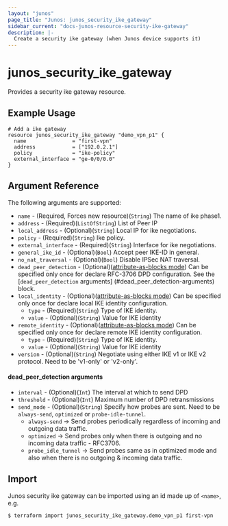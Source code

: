 ```yaml
---
layout: "junos"
page_title: "Junos: junos_security_ike_gateway"
sidebar_current: "docs-junos-resource-security-ike-gateway"
description: |-
  Create a security ike gateway (when Junos device supports it)
---
```


# junos_security_ike_gateway

Provides a security ike gateway resource.

## Example Usage

```hcl
# Add a ike gateway
resource junos_security_ike_gateway "demo_vpn_p1" {
  name               = "first-vpn"
  address            = ["192.0.2.1"]
  policy             = "ike-policy"
  external_interface = "ge-0/0/0.0"
}
```

## Argument Reference

The following arguments are supported:

* `name` - (Required, Forces new resource)(`String`) The name of ike phase1.
* `address` - (Required)(`ListOfString`) List of Peer IP
* `local_address` - (Optional)(`String`) Local IP for ike negotiations.
* `policy` - (Required)(`String`) Ike policy.
* `external_interface` - (Required)(`String`) Interface for ike negotiations.
* `general_ike_id` - (Optional)(`Bool`) Accept peer IKE-ID in general.
* `no_nat_traversal` - (Optional)(`Bool`) Disable IPSec NAT traversal.
* `dead_peer_detection` - (Optional)([attribute-as-blocks mode](https://www.terraform.io/docs/configuration/attr-as-blocks.html)) Can be specified only once for declare RFC-3706 DPD configuration. See the [`dead_peer_detection` arguments] (#dead_peer_detection-arguments) block.
* `local_identity` - (Optional)([attribute-as-blocks mode](https://www.terraform.io/docs/configuration/attr-as-blocks.html)) Can be specified only once for declare local IKE identity configuration.
  * `type` - (Required)(`String`) Type of IKE identity.
  * `value` - (Optional)(`String`) Value for IKE identity
* `remote_identity` - (Optional)([attribute-as-blocks mode](https://www.terraform.io/docs/configuration/attr-as-blocks.html)) Can be specified only once for declare remote IKE identity configuration.
  * `type` - (Required)(`String`) Type of IKE identity.
  * `value` - (Optional)(`String`) Value for IKE identity
* `version` - (Optional)(`String`) Negotiate using either IKE v1 or IKE v2 protocol. Need to be 'v1-only' or 'v2-only'.

#### dead_peer_detection arguments
* `interval` - (Optional)(`Int`) The interval at which to send DPD
* `threshold` - (Optional)(`Int`) Maximum number of DPD retransmissions
* `send_mode` - (Optional)(`String`) Specify how probes are sent. Need to be `always-send`, `optimized` or `probe-idle-tunnel`.  
  * `always-send` -> Send probes periodically regardless of incoming and outgoing data traffic.  
  * `optimized` -> Send probes only when there is outgoing and no incoming data traffic - RFC3706.
  * `probe_idle_tunnel` -> Send probes same as in optimized mode and also when there is no outgoing & incoming data traffic. 

## Import

Junos security ike gateway can be imported using an id made up of `<name>`, e.g.

```
$ terraform import junos_security_ike_gateway.demo_vpn_p1 first-vpn
```
